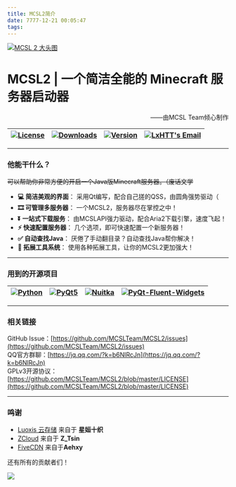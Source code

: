 ```yaml
---
title: MCSL2简介
date: 7777-12-21 00:05:47
tags:
---
```

[![MCSL 2 大头图](https://s3.bmp.ovh/imgs/2023/03/21/5afb21934bd980ab.png)](https://www.mcsl.com.cn)
# MCSL2   |   一个简洁全能的 Minecraft 服务器启动器

<p align="right">
——由MCSL Team倾心制作
</p>

| [![](https://img.shields.io/github/license/MCSLTeam/MCSL2?style=for-the-badge "License")](https://github.com/MCSLTeam/MCSL2/blob/master/LICENSE) | [![](https://img.shields.io/github/downloads/MCSLTeam/MCSL2/total?style=for-the-badge "Downloads")](https://github.com/MCSLTeam/MCSL2/releases) | [![](https://img.shields.io/github/v/tag/MCSLTeam/MCSL2?label=ver&style=for-the-badge "Version")](https://github.com/MCSLTeam/MCSL2/releases/latest) | [![LxHTT's Email](https://img.shields.io/badge/%20EMAIL-lxhtz.dl%40qq.com-%2357728B?style=for-the-badge)](mailto:lxhtz.dl@qq.com) |
|:-----:|:-----:|:-----:|:-----:|

___
### 他能干什么？  
~~可以帮助你非常方便的开启一个Java版Minecraft服务器。（废话文学~~

 - **💻 简洁美观的界面**： 采用Qt编写，配合自己搓的QSS，由圆角强势驱动（
 - **🎞️ 可管理多服务器**： 一个MCSL2，服务器尽在掌控之中！
 - **⏬ 一站式下载服务**： 由MCSLAPI强力驱动，配合Aria2下载引擎，速度飞起！
 - **⚡ 快速配置服务器**： 几个选项，即可快速配置一个新服务器！
 - **✅ 自动查找Java**： 厌倦了手动翻目录？自动查找Java帮你解决！
 - **🔧 拓展工具系统**： 使用各种拓展工具，让你的MCSL2更加强大！
___
### 用到的开源项目
| [![](https://img.shields.io/badge/python-3.8.0-blue.svg?style=for-the-badge "Python")](https://python.org) | [![](https://img.shields.io/badge/pyqt5-latest-brightgreen.svg?style=for-the-badge "PyQt5")](https://pypi.org/project/PyQt5/) | [![](https://img.shields.io/badge/nuitka-latest-red.svg?style=for-the-badge "Nuitka")](https://nuitka.net) | [![](https://img.shields.io/badge/qfluentwidgets-latest-green.svg?style=for-the-badge "PyQt-Fluent-Widgets")](https://www.github.com/zhiyiYo/PyQt-Fluent-Widgets) |
|:-----:|:-----:|:-----:|:-----:|
___
### 相关链接
GitHub Issue：[https://github.com/MCSLTeam/MCSL2/issues](https://github.com/MCSLTeam/MCSL2/issues)  
QQ官方群聊：[https://jq.qq.com/?k=b6NlRcJn](https://jq.qq.com/?k=b6NlRcJn)  
GPLv3开源协议：[https://github.com/MCSLTeam/MCSL2/blob/master/LICENSE](https://github.com/MCSLTeam/MCSL2/blob/master/LICENSE)
___
### 鸣谢

- [Luoxis 云存储](https://www.df100.ltd) 来自于 **星姮十织**
- [ZCloud](https://ztsin.cn/) 来自于 **Z_Tsin**  
- [FiveCDN](https://cdn.5-5.site) 来自于**Aehxy**

还有所有的贡献者们！  

<a href="https://github.com/MCSLTeam/MCSL2/graphs/contributors"><img src="https://contrib.rocks/image?repo=MCSLTeam/MCSL2&anon=1&max=100000000"></a>
